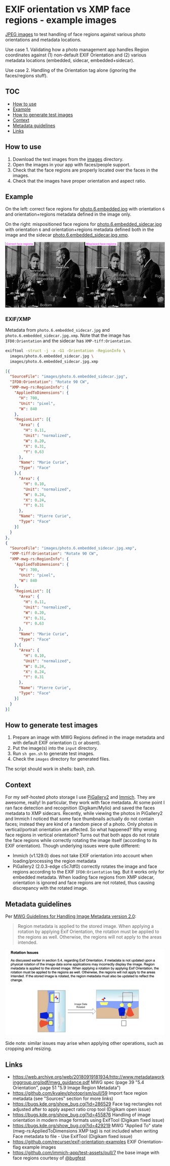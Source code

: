 # EXIF orientation vs XMP face regions - example images

[JPEG images](./images) to test handling of face regions against various photo orientations and metadata locations.

Use case 1. Validating how a photo management app handles Region coordinates against (1) non-default EXIF Orientation and (2) various metadata locations (embedded, sidecar, embedded+sidecar).

Use case 2. Handling of the Orientation tag alone (ignoring the faces/regions stuff).

## TOC

<!-- TOC -->

- [How to use](#how-to-use)
- [Example](#example)
- [How to generate test images](#how-to-generate-test-images)
- [Context](#context)
- [Metadata guidelines](#metadata-guidelines)
- [Links](#links)

<!-- /TOC -->

## How to use

1. Download the test images from the [images](./images) directory.
2. Open the images in your app with faces/people support.
3. Check that the face regions are properly located over the faces in the images.
4. Check that the images have proper orientation and aspect ratio.

## Example

On the left: correct face regions for [photo.6.embedded.jpg](./images/photo.6.embedded.jpg) with orientation `6` and orientation+regions metadata defined in the image only.

On the right: mispositioned face regions for [photo.6.embedded_sidecar.jpg](./images/photo.6.embedded_sidecar.jpg) with orientation `6` and orientation+regions metadata defined both in the image and the sidecar [photo.6.embedded_sidecar.jpg.xmp](./images/photo.6.embedded_sidecar.jpg.xmp).

![Correct and mispositioned face regions](doc/test-images-in-app.png)

### EXIF/XMP

Metadata from `photo.6.embedded_sidecar.jpg` and `photo.6.embedded_sidecar.jpg.xmp`. Note that the image has `IFD0:Orientation` and the sidecar has `XMP-tiff:Orientation`.

```sh
exiftool -struct -j -a -G1 -Orientation -RegionInfo \
  images/photo.6.embedded_sidecar.jpg \
  images/photo.6.embedded_sidecar.jpg.xmp
```

<!-- prettier-ignore -->
```json
[{
  "SourceFile": "images/photo.6.embedded_sidecar.jpg",
  "IFD0:Orientation": "Rotate 90 CW",
  "XMP-mwg-rs:RegionInfo": {
    "AppliedToDimensions": {
      "H": 700,
      "Unit": "pixel",
      "W": 840
    },
    "RegionList": [{
      "Area": {
        "H": 0.11,
        "Unit": "normalized",
        "W": 0.20,
        "X": 0.31,
        "Y": 0.63
      },
      "Name": "Marie Curie",
      "Type": "Face"
    },{
      "Area": {
        "H": 0.10,
        "Unit": "normalized",
        "W": 0.24,
        "X": 0.24,
        "Y": 0.31
      },
      "Name": "Pierre Curie",
      "Type": "Face"
    }]
  }
},
{
  "SourceFile": "images/photo.6.embedded_sidecar.jpg.xmp",
  "XMP-tiff:Orientation": "Rotate 90 CW",
  "XMP-mwg-rs:RegionInfo": {
    "AppliedToDimensions": {
      "H": 700,
      "Unit": "pixel",
      "W": 840
    },
    "RegionList": [{
      "Area": {
        "H": 0.11,
        "Unit": "normalized",
        "W": 0.20,
        "X": 0.31,
        "Y": 0.63
      },
      "Name": "Marie Curie",
      "Type": "Face"
    },{
      "Area": {
        "H": 0.10,
        "Unit": "normalized",
        "W": 0.24,
        "X": 0.24,
        "Y": 0.31
      },
      "Name": "Pierre Curie",
      "Type": "Face"
    }]
  }
}]
```

## How to generate test images

1. Prepare an image with MWG Regions defined in the image metadata and with default EXIF orientation (`1` or absent).
2. Put the image(s) into the `input` directory.
3. Run `sh gen.sh` to generate test images.
4. Check the `images` directory for generated files.

The script should work in shells: bash, zsh.

## Context

For my self-hosted photo storage I use [PiGallery2](https://github.com/bpatrik/pigallery2/) and [Immich](https://github.com/immich-app/immich). They are awesome, really! In particular, they work with face metadata.
At some point I ran face detection and recognition (Digikam/Mylio) and saved the faces metadata to XMP sidecars. Recently, while viewing the photos in PiGallery2 and Immich I noticed that some face thumbnails actually do not contain faces; instead they are kind of a random piece of a photo. Only photos in vertical/portrait orientation are affected. So what happened? Why wrong face regions in vertical orientation?
Turns out that both apps do not rotate the face regions while correctly rotating the image itself (according to its EXIF orientation). Though underlying issues were quite different:

- Immich (v1.129.0) does not take EXIF orientation into account when loading/processing the region metadata
- PiGallery2 (2.0.3-edge c5c7df0) correctly rotates the image and face regions according to the EXIF `IFD0:Orientation` tag. But it works only for embedded metadata. When loading face regions from XMP sidecar, orientation is ignored and face regions are not rotated, thus causing discrepancy with the rotated image.

## Metadata guidelines

Per [MWG Guidelines for Handling Image Metadata version 2.0](https://web.archive.org/web/20180919181934/http://www.metadataworkinggroup.org/pdf/mwg_guidance.pdf):

> Region metadata is applied to the stored image. When applying a rotation by applying Exif Orientation, the rotation must be applied to the regions as well. Otherwise, the regions will not apply to the areas intended.

![MWG Guidelines about rotation](doc/mwg-guide.png)

Side note: similar issues may arise when applying other operations, such as cropping and resizing.

## Links

- https://web.archive.org/web/20180919181934/http://www.metadataworkinggroup.org/pdf/mwg_guidance.pdf MWG spec (page 39 "5.4 Orientation", page 51 "5.9 Image Region Metadata")
- https://github.com/kvalev/photoprism/pull/59 Import face region metadata (see "Sources" section for more links)
- https://bugs.kde.org/show_bug.cgi?id=286529 Face tag rectangles not adjusted after to apply aspect ratio crop tool (Digikam open issue)
- https://bugs.kde.org/show_bug.cgi?id=455876 Handling of image orientation in modern image formats using ExifTool (Digikam fixed issue)
- https://bugs.kde.org/show_bug.cgi?id=429219 MWG "Applied To" state (mwg-rs:AppliedToDimensions XMP tag) is not included when writing Face metadata to file - Use ExifTool (Digikam fixed issue)
- https://github.com/recurser/exif-orientation-examples EXIF Orientation-flag example images
- https://github.com/immich-app/test-assets/pull/7 the base image with face regions courtesy of [@bugfest](https://www.github.com/bugfest)
